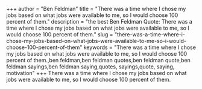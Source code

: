 +++
author = "Ben Feldman"
title = "There was a time where I chose my jobs based on what jobs were available to me, so I would choose 100 percent of them."
description = "the best Ben Feldman Quote: There was a time where I chose my jobs based on what jobs were available to me, so I would choose 100 percent of them."
slug = "there-was-a-time-where-i-chose-my-jobs-based-on-what-jobs-were-available-to-me-so-i-would-choose-100-percent-of-them"
keywords = "There was a time where I chose my jobs based on what jobs were available to me, so I would choose 100 percent of them.,ben feldman,ben feldman quotes,ben feldman quote,ben feldman sayings,ben feldman saying,quotes, sayings,quote, saying, motivation"
+++
There was a time where I chose my jobs based on what jobs were available to me, so I would choose 100 percent of them.
